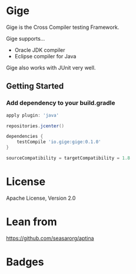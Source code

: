 # Gige

Gige is the Cross Compiler testing Framework.

Gige supports...

* Oracle JDK compiler
* Eclipse compiler for Java

Gige also works with JUnit very well.

## Getting Started

### Add dependency to your build.gradle

```groovy
apply plugin: 'java'

repositories.jcenter()

dependencies {
    testCompile 'io.gige:gige:0.1.0'
}

sourceCompatibility = targetCompatibility = 1.8
```

# License

Apache License, Version 2.0

# Lean from

https://github.com/seasarorg/aptina

# Badges

